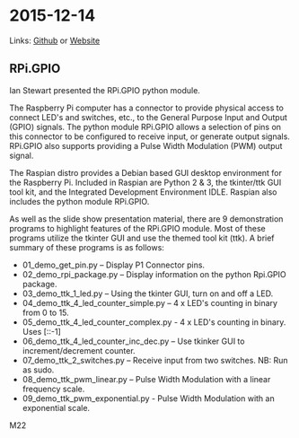 # 2015-12-14
Links: [Github](https://github.com/irsbugs/meetings/blob/master/2015/2015-12-14/README.md) or [Website](https://irsbugs.github.io/meetings/2015/2015-12-14/) 

## RPi.GPIO
Ian Stewart presented the RPi.GPIO python module.

The Raspberry Pi computer has a connector to provide physical access to connect
LED's and switches, etc., to the General Purpose Input and Output (GPIO)
signals. The python module RPi.GPIO allows a selection of pins on this
connector to be configured to receive input, or generate output signals.
RPi.GPIO also supports providing a Pulse Width Modulation (PWM) output signal.  

The Raspian distro provides a Debian based GUI desktop environment for the
Raspberry Pi. Included in Raspian are Python 2 & 3, the tkinter/ttk GUI tool
kit, and the Integrated Development Environment IDLE. Raspian also includes the
python module RPi.GPIO. 

As well as the slide show presentation material, there are 9 demonstration
programs to highlight features of the RPi.GPIO module. Most of these programs
utilize the tkinter GUI and use the themed tool kit (ttk). A brief summary of
these programs is as follows:

* 01_demo_get_pin.py – Display P1 Connector pins.
* 02_demo_rpi_package.py – Display information on the python Rpi.GPIO package.
* 03_demo_ttk_1_led.py – Using the tkinter GUI, turn on and off a LED.
* 04_demo_ttk_4_led_counter_simple.py – 4 x LED's counting in binary from 0 to 15.
* 05_demo_ttk_4_led_counter_complex.py - 4 x LED's counting in binary. Uses [::-1]
* 06_demo_ttk_4_led_counter_inc_dec.py – Use tkinker GUI to increment/decrement counter.
* 07_demo_ttk_2_switches.py – Receive input from two switches. NB: Run as sudo.
* 08_demo_ttk_pwm_linear.py – Pulse Width Modulation with a linear frequency scale.
* 09_demo_ttk_pwm_exponential.py - Pulse Width Modulation with an exponential scale.

M22
